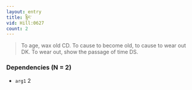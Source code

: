 ```yaml
---
layout: entry
title: རྙིང་
vid: Hill:0627
count: 2
---
```

> To age, wax old CD\. To cause to become old, to cause to wear out DK\. To wear out, show the passage of time DS\.


### Dependencies (N = 2)
* `arg1` 2

